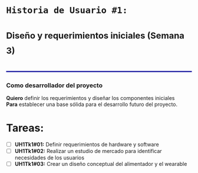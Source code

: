 # `Historia de Usuario #1:`  
# <sup/> Diseño y requerimientos iniciales (Semana 3)

![line](/desarrollo/assets/line.png)

### **Como desarrollador del proyecto**  

**Quiero** definir los requerimientos y diseñar los componentes iniciales  
**Para** establecer una base sólida para el desarrollo futuro del proyecto.  

# **Tareas**:

- [ ] **UH1Tk1#01:** Definir requerimientos de hardware y software  
- [ ] **UH1Tk1#02:** Realizar un estudio de mercado para identificar necesidades de los usuarios  
- [ ] **UH1Tk1#03:** Crear un diseño conceptual del alimentador y el wearable
